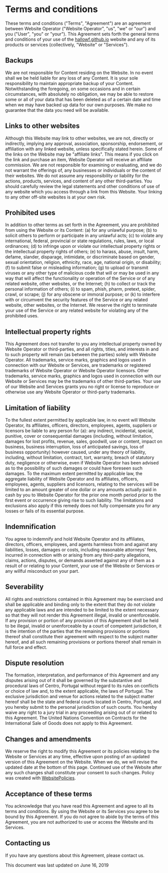 <h1>Terms and conditions</h1>

<p>These terms and conditions (&quot;Terms&quot;, &quot;Agreement&quot;) are an agreement between Website Operator (&quot;Website Operator&quot;, &quot;us&quot;, &quot;we&quot; or &quot;our&quot;) and you (&quot;User&quot;, &quot;you&quot; or &quot;your&quot;). This Agreement sets forth the general terms and conditions of your use of the <a target="_blank" rel="nofollow" href="https://hallowf.github.io">hallowf.github.io</a> website and any of its products or services (collectively, &quot;Website&quot; or &quot;Services&quot;).</p>

<h2>Backups</h2>

<p>We are not responsible for Content residing on the Website. In no event shall we be held liable for any loss of any Content. It is your sole responsibility to maintain appropriate backup of your Content. Notwithstanding the foregoing, on some occasions and in certain circumstances, with absolutely no obligation, we may be able to restore some or all of your data that has been deleted as of a certain date and time when we may have backed up data for our own purposes. We make no guarantee that the data you need will be available.</p>

<h2>Links to other websites</h2>

<p>Although this Website may link to other websites, we are not, directly or indirectly, implying any approval, association, sponsorship, endorsement, or affiliation with any linked website, unless specifically stated herein. Some of the links on the Website may be &quot;affiliate links&quot;. This means if you click on the link and purchase an item, Website Operator will receive an affiliate commission. We are not responsible for examining or evaluating, and we do not warrant the offerings of, any businesses or individuals or the content of their websites. We do not assume any responsibility or liability for the actions, products, services, and content of any other third-parties. You should carefully review the legal statements and other conditions of use of any website which you access through a link from this Website. Your linking to any other off-site websites is at your own risk.</p>

<h2>Prohibited uses</h2>

<p>In addition to other terms as set forth in the Agreement, you are prohibited from using the Website or its Content: (a) for any unlawful purpose; (b) to solicit others to perform or participate in any unlawful acts; (c) to violate any international, federal, provincial or state regulations, rules, laws, or local ordinances; (d) to infringe upon or violate our intellectual property rights or the intellectual property rights of others; (e) to harass, abuse, insult, harm, defame, slander, disparage, intimidate, or discriminate based on gender, sexual orientation, religion, ethnicity, race, age, national origin, or disability; (f) to submit false or misleading information; (g) to upload or transmit viruses or any other type of malicious code that will or may be used in any way that will affect the functionality or operation of the Service or of any related website, other websites, or the Internet; (h) to collect or track the personal information of others; (i) to spam, phish, pharm, pretext, spider, crawl, or scrape; (j) for any obscene or immoral purpose; or (k) to interfere with or circumvent the security features of the Service or any related website, other websites, or the Internet. We reserve the right to terminate your use of the Service or any related website for violating any of the prohibited uses.</p>

<h2>Intellectual property rights</h2>

<p>This Agreement does not transfer to you any intellectual property owned by Website Operator or third-parties, and all rights, titles, and interests in and to such property will remain (as between the parties) solely with Website Operator. All trademarks, service marks, graphics and logos used in connection with our Website or Services, are trademarks or registered trademarks of Website Operator or Website Operator licensors. Other trademarks, service marks, graphics and logos used in connection with our Website or Services may be the trademarks of other third-parties. Your use of our Website and Services grants you no right or license to reproduce or otherwise use any Website Operator or third-party trademarks.</p>

<h2>Limitation of liability</h2>

<p>To the fullest extent permitted by applicable law, in no event will Website Operator, its affiliates, officers, directors, employees, agents, suppliers or licensors be liable to any person for (a): any indirect, incidental, special, punitive, cover or consequential damages (including, without limitation, damages for lost profits, revenue, sales, goodwill, use or content, impact on business, business interruption, loss of anticipated savings, loss of business opportunity) however caused, under any theory of liability, including, without limitation, contract, tort, warranty, breach of statutory duty, negligence or otherwise, even if Website Operator has been advised as to the possibility of such damages or could have foreseen such damages. To the maximum extent permitted by applicable law, the aggregate liability of Website Operator and its affiliates, officers, employees, agents, suppliers and licensors, relating to the services will be limited to an amount greater of one dollar or any amounts actually paid in cash by you to Website Operator for the prior one month period prior to the first event or occurrence giving rise to such liability. The limitations and exclusions also apply if this remedy does not fully compensate you for any losses or fails of its essential purpose.</p>

<h2>Indemnification</h2>

<p>You agree to indemnify and hold Website Operator and its affiliates, directors, officers, employees, and agents harmless from and against any liabilities, losses, damages or costs, including reasonable attorneys' fees, incurred in connection with or arising from any third-party allegations, claims, actions, disputes, or demands asserted against any of them as a result of or relating to your Content, your use of the Website or Services or any willful misconduct on your part.</p>

<h2>Severability</h2>

<p>All rights and restrictions contained in this Agreement may be exercised and shall be applicable and binding only to the extent that they do not violate any applicable laws and are intended to be limited to the extent necessary so that they will not render this Agreement illegal, invalid or unenforceable. If any provision or portion of any provision of this Agreement shall be held to be illegal, invalid or unenforceable by a court of competent jurisdiction, it is the intention of the parties that the remaining provisions or portions thereof shall constitute their agreement with respect to the subject matter hereof, and all such remaining provisions or portions thereof shall remain in full force and effect.</p>

<h2>Dispute resolution</h2>

<p>The formation, interpretation, and performance of this Agreement and any disputes arising out of it shall be governed by the substantive and procedural laws of Centro, Portugal without regard to its rules on conflicts or choice of law and, to the extent applicable, the laws of Portugal. The exclusive jurisdiction and venue for actions related to the subject matter hereof shall be the state and federal courts located in Centro, Portugal, and you hereby submit to the personal jurisdiction of such courts. You hereby waive any right to a jury trial in any proceeding arising out of or related to this Agreement. The United Nations Convention on Contracts for the International Sale of Goods does not apply to this Agreement.</p>

<h2>Changes and amendments</h2>

<p>We reserve the right to modify this Agreement or its policies relating to the Website or Services at any time, effective upon posting of an updated version of this Agreement on the Website. When we do, we will revise the updated date at the bottom of this page. Continued use of the Website after any such changes shall constitute your consent to such changes. Policy was created with <a style="color:inherit" target="_blank" title="Create terms and conditions" href="https://www.websitepolicies.com/terms-and-conditions-generator">WebsitePolicies</a>.</p>

<h2>Acceptance of these terms</h2>

<p>You acknowledge that you have read this Agreement and agree to all its terms and conditions. By using the Website or its Services you agree to be bound by this Agreement. If you do not agree to abide by the terms of this Agreement, you are not authorized to use or access the Website and its Services.</p>

<h2>Contacting us</h2>

<p>If you have any questions about this Agreement, please contact us.</p>

<p>This document was last updated on June 16, 2019</p>